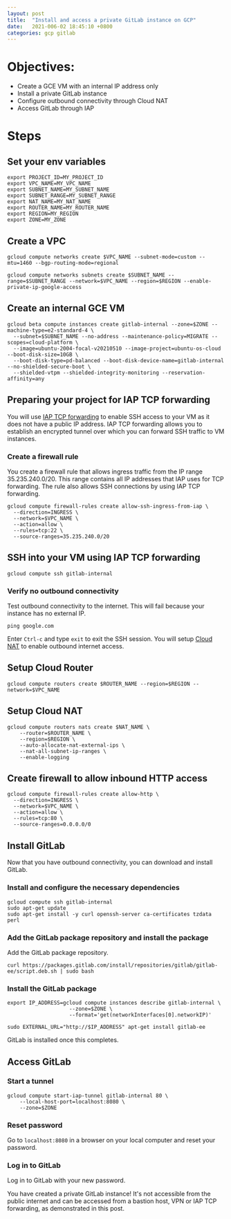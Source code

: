 ```yaml
---
layout: post
title:  "Install and access a private GitLab instance on GCP"
date:   2021-006-02 18:45:10 +0800
categories: gcp gitlab
---
```

# Objectives:

* Create a GCE VM with an internal IP address only
* Install a private GitLab instance
* Configure outbound connectivity through Cloud NAT
* Access GitLab through IAP

# Steps

## Set your env variables
```
export PROJECT_ID=MY_PROJECT_ID
export VPC_NAME=MY_VPC_NAME
export SUBNET_NAME=MY_SUBNET_NAME
export SUBNET_RANGE=MY_SUBNET_RANGE
export NAT_NAME=MY_NAT_NAME
export ROUTER_NAME=MY_ROUTER_NAME
export REGION=MY_REGION
export ZONE=MY_ZONE
```

## Create a VPC
```
gcloud compute networks create $VPC_NAME --subnet-mode=custom --mtu=1460 --bgp-routing-mode=regional

gcloud compute networks subnets create $SUBNET_NAME --range=$SUBNET_RANGE --network=$VPC_NAME --region=$REGION --enable-private-ip-google-access
```

## Create an internal GCE VM
```
gcloud beta compute instances create gitlab-internal --zone=$ZONE --machine-type=e2-standard-4 \
  --subnet=$SUBNET_NAME --no-address --maintenance-policy=MIGRATE --scopes=cloud-platform \
  --image=ubuntu-2004-focal-v20210510 --image-project=ubuntu-os-cloud --boot-disk-size=10GB \
  --boot-disk-type=pd-balanced --boot-disk-device-name=gitlab-internal --no-shielded-secure-boot \
  --shielded-vtpm --shielded-integrity-monitoring --reservation-affinity=any
```

## Preparing your project for IAP TCP forwarding
You will use [IAP TCP forwarding](https://cloud.google.com/iap/docs/tcp-forwarding-overview) to enable SSH access to your VM as it does not have a public IP address. IAP TCP forwarding allows you to establish an encrypted tunnel over which you can forward SSH traffic to VM instances.

### Create a firewall rule
You create a firewall rule that allows ingress traffic from the IP range 35.235.240.0/20. This range contains all IP addresses that IAP uses for TCP forwarding.
The rule also allows SSH connections by using IAP TCP forwarding.

```
gcloud compute firewall-rules create allow-ssh-ingress-from-iap \
  --direction=INGRESS \
  --network=$VPC_NAME \
  --action=allow \
  --rules=tcp:22 \
  --source-ranges=35.235.240.0/20
```

## SSH into your VM using IAP TCP forwarding
```
gcloud compute ssh gitlab-internal
```

### Verify no outbound connectivity
Test outbound connectivity to the internet. This will fail because your instance has no external IP.
```
ping google.com
```

Enter `Ctrl-c` and type `exit` to exit the SSH session. You will setup [Cloud NAT](https://cloud.google.com/nat/docs/using-nat) to enable outbound internet access.

## Setup Cloud Router
```
gcloud compute routers create $ROUTER_NAME --region=$REGION --network=$VPC_NAME
```

## Setup Cloud NAT
```
gcloud compute routers nats create $NAT_NAME \
    --router=$ROUTER_NAME \
    --region=$REGION \
    --auto-allocate-nat-external-ips \
    --nat-all-subnet-ip-ranges \
    --enable-logging
```

## Create firewall to allow inbound HTTP access
```
gcloud compute firewall-rules create allow-http \
  --direction=INGRESS \
  --network=$VPC_NAME \
  --action=allow \
  --rules=tcp:80 \
  --source-ranges=0.0.0.0/0
```

## Install GitLab
Now that you have outbound connectivity, you can download and install GitLab.

### Install and configure the necessary dependencies
```
gcloud compute ssh gitlab-internal
sudo apt-get update
sudo apt-get install -y curl openssh-server ca-certificates tzdata perl
```

### Add the GitLab package repository and install the package
Add the GitLab package repository.
```
curl https://packages.gitlab.com/install/repositories/gitlab/gitlab-ee/script.deb.sh | sudo bash
```

### Install the GitLab package
```
export IP_ADDRESS=gcloud compute instances describe gitlab-internal \
                    --zone=$ZONE \
                    --format='get(networkInterfaces[0].networkIP)'

sudo EXTERNAL_URL="http://$IP_ADDRESS" apt-get install gitlab-ee
```
GitLab is installed once this completes.

## Access GitLab

### Start a tunnel
```
gcloud compute start-iap-tunnel gitlab-internal 80 \
    --local-host-port=localhost:8080 \
    --zone=$ZONE
```
### Reset password
Go to `localhost:8080` in a browser on your local computer and reset your password.

### Log in to GitLab
Log in to GitLab with your new password.

You have created a private GitLab instance! It's not accessible from the public internet and can be accessed from a bastion host, VPN or IAP TCP forwarding, as demonstrated in this post.